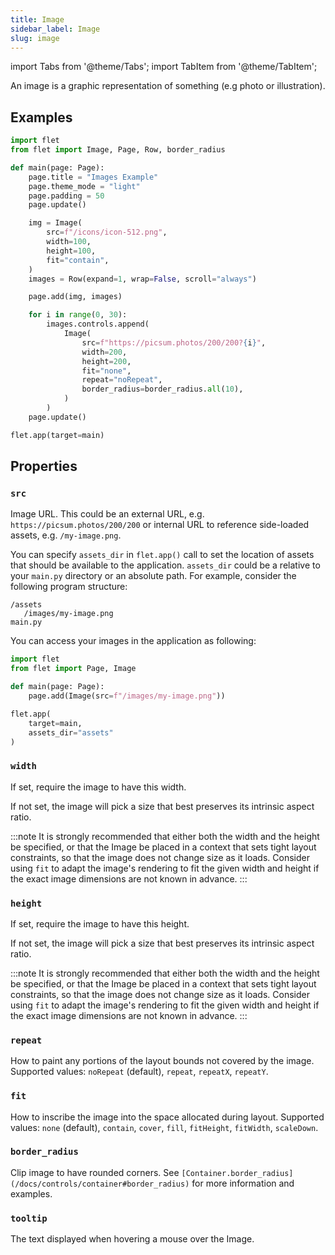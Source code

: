 ```yaml
---
title: Image
sidebar_label: Image
slug: image
---
```

import Tabs from '@theme/Tabs';
import TabItem from '@theme/TabItem';

An image is a graphic representation of something (e.g photo or illustration).

## Examples

<Tabs groupId="language">
  <TabItem value="python" label="Python" default>

```python
import flet
from flet import Image, Page, Row, border_radius

def main(page: Page):
    page.title = "Images Example"
    page.theme_mode = "light"
    page.padding = 50
    page.update()

    img = Image(
        src=f"/icons/icon-512.png",
        width=100,
        height=100,
        fit="contain",
    )
    images = Row(expand=1, wrap=False, scroll="always")

    page.add(img, images)

    for i in range(0, 30):
        images.controls.append(
            Image(
                src=f"https://picsum.photos/200/200?{i}",
                width=200,
                height=200,
                fit="none",
                repeat="noRepeat",
                border_radius=border_radius.all(10),
            )
        )
    page.update()

flet.app(target=main)
```
  </TabItem>
</Tabs>

## Properties

### `src`

Image URL. This could be an external URL, e.g. `https://picsum.photos/200/200` or internal URL to reference side-loaded assets, e.g. `/my-image.png`.

You can specify `assets_dir` in `flet.app()` call to set the location of assets that should be available to the application. `assets_dir` could be a relative to your `main.py` directory or an absolute path. For example, consider the following program structure:

```
/assets
   /images/my-image.png
main.py
```

You can access your images in the application as following:

```python {5,9}
import flet
from flet import Page, Image

def main(page: Page):
    page.add(Image(src=f"/images/my-image.png"))

flet.app(
    target=main,
    assets_dir="assets"
)
```

### `width`

If set, require the image to have this width.

If not set, the image will pick a size that best preserves its intrinsic aspect ratio.

:::note
It is strongly recommended that either both the width and the height be specified, or that the Image be placed in a context that sets tight layout constraints, so that the image does not change size as it loads. Consider using `fit` to adapt the image's rendering to fit the given width and height if the exact image dimensions are not known in advance.
:::

### `height`

If set, require the image to have this height.

If not set, the image will pick a size that best preserves its intrinsic aspect ratio.

:::note
It is strongly recommended that either both the width and the height be specified, or that the Image be placed in a context that sets tight layout constraints, so that the image does not change size as it loads. Consider using `fit` to adapt the image's rendering to fit the given width and height if the exact image dimensions are not known in advance.
:::

### `repeat`

How to paint any portions of the layout bounds not covered by the image. Supported values: `noRepeat` (default), `repeat`, `repeatX`, `repeatY`.

### `fit`

How to inscribe the image into the space allocated during layout. Supported values: `none` (default), `contain`, `cover`, `fill`, `fitHeight`, `fitWidth`, `scaleDown`.

### `border_radius`

Clip image to have rounded corners. See `[Container.border_radius](/docs/controls/container#border_radius)` for more information and examples.

### `tooltip`

The text displayed when hovering a mouse over the Image.